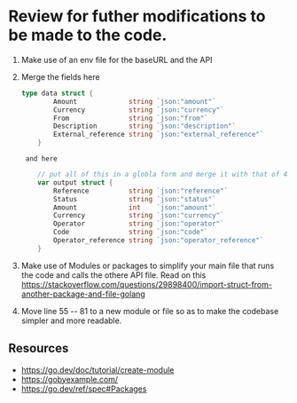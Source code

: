 # Review for futher modifications to be made to the code. 

1. Make use of an env file for the baseURL and the API
2. Merge the fields here
    ```go 
    type data struct {
            Amount             string `json:"amount"`
            Currency           string `json:"currency"`
            From               string `json:"from"`
            Description        string `json:"description"`
            External_reference string `json:"external_reference"`
        }
    ```
        and here 
    ```go
        // put all of this in a globla form and merge it with that of 48 - 53
        var output struct {
            Reference          string `json:"reference"`
            Status             string `json:"status"`
            Amount             int    `json:"amount"`
            Currency           string `json:"currency"`
            Operator           string `json:"operator"`
            Code               string `json:"code"`
            Operator_reference string `json:"operator_reference"`
        }
    ````
3. Make use of Modules or packages to simplify your main file that runs the code and calls the othere API file. 
Read on this https://stackoverflow.com/questions/29898400/import-struct-from-another-package-and-file-golang 

4. Move line 55 -- 81 to a new module or file so as to make the codebase simpler and more readable. 

## Resources
- https://go.dev/doc/tutorial/create-module
- https://gobyexample.com/ 
- https://go.dev/ref/spec#Packages